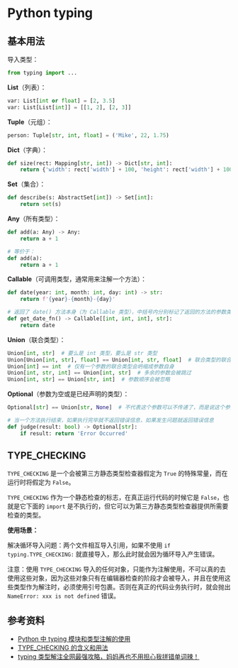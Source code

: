 # Python typing

## 基本用法

导入类型：

```python
from typing import ...
```

**List**（列表）：

```python
var: List[int or float] = [2, 3.5]
var: List[List[int]] = [[1, 2], [2, 3]]
```

**Tuple**（元组）：

```python
person: Tuple[str, int, float] = ('Mike', 22, 1.75)
```

**Dict**（字典）：

```python
def size(rect: Mapping[str, int]) -> Dict[str, int]:
    return {'width': rect['width'] + 100, 'height': rect['width'] + 100}
```

**Set**（集合）：

```python
def describe(s: AbstractSet[int]) -> Set[int]:
    return set(s)
```

**Any**（所有类型）：

```python
def add(a: Any) -> Any:
    return a + 1

# 等价于：
def add(a):
    return a + 1
```

**Callable**（可调用类型，通常用来注解一个方法）：

```python
def date(year: int, month: int, day: int) -> str:
    return f'{year}-{month}-{day}'

# 返回了 date() 方法本身（为 Callable 类型），中括号内分别标记了返回的方法的参数类型和返回值类型
def get_date_fn() -> Callable[[int, int, int], str]:
    return date
```

**Union**（联合类型）：

```python
Union[int, str]  # 要么是 int 类型，要么是 str 类型
Union[Union[int, str], float] == Union[int, str, float]  # 联合类型的联合类型等价于展平后的类型
Union[int] == int  # 仅有一个参数的联合类型会坍缩成参数自身
Union[int, str, int] == Union[int, str]  # 多余的参数会被跳过
Union[int, str] == Union[str, int]  # 参数顺序会被忽略
```

**Optional**（参数为空或是已经声明的类型）：

```python
Optional[str] == Union[str, None]  # 不代表这个参数可以不传递了，而是说这个参数可以传为 None

# 当一个方法执行结束，如果执行完毕就不返回错误信息，如果发生问题就返回错误信息
def judge(result: bool) -> Optional[str]:
    if result: return 'Error Occurred'
```

## TYPE_CHECKING

`TYPE_CHECKING` 是一个会被第三方静态类型检查器假定为 `True` 的特殊常量，而在运行时将假定为 `False`。

`TYPE_CHECKING` 作为一个静态检查的标志，在真正运行代码的时候它是 `False`，也就是它下面的 `import` 是不执行的，但它可以为第三方静态类型检查器提供所需要检查的类型。

**使用场景：**

解决循环导入问题：两个文件相互导入引用，如果不使用 `if typing.TYPE_CHECKING:` 就直接导入，那么此时就会因为循环导入产生错误。

注意：使用 `TYPE_CHECKING` 导入的任何对象，只能作为注解使用，不可以真的去使用这些对象，因为这些对象只有在编辑器检查的阶段才会被导入，并且在使用这些类型作为解注时，必须使用引号包裹。否则在真正的代码业务执行时，就会抛出 `NameError: xxx is not defined` 错误。

## 参考资料

- [<u>Python 中 typing 模块和类型注解的使用</u>](https://cuiqingcai.com/7071.html)
- [<u>TYPE_CHECKING 的含义和用法</u>](https://blog.csdn.net/Edward__J/article/details/129398949)
- [<u>typing 类型解注全网最强攻略，妈妈再也不用担心我拼错单词辣！</u>](https://juejin.cn/post/7266099935179046948)
